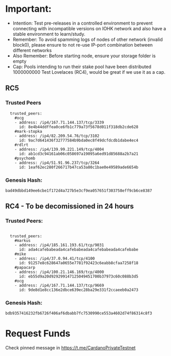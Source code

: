 # Important:
- Intention: Test pre-releases in a controlled environment to prevent connecting with incompatible versions on IOHK network and also have a stable environment to learn/study.
- Remember: To avoid spamming logs of nodes of other network (invalid block0), please ensure to not re-use IP-port combination between different networks
- Also Remember: Before starting node, ensure your storage folder is empty
- Cap: Pools intending to run their stake pool have been distributed 1000000000 Test Lovelaces (RC4), would be great if we use it as a cap.

## RC5

### Trusted Peers
```
  trusted_peers:
    #ocg
    - address: /ip4/167.71.144.137/tcp/3339
      id: 8e4b44ddffea0ce6fb1c779a73f5678d011f318db2cde628
    #mark-stopka
    - address: /ip4/82.209.54.76/tcp/3102
      id: 9ac7d641436f32777584b9bda0ec8f49dcfdcdb1dabe4ec4
    #rdlrt
    - address: /ip4/139.99.221.149/tcp/4004
      id: ab1cd3c94161ab06c058697a19095a6ed91d85688a2b7a21
    #psychomb
    - address: /ip4/51.91.96.237/tcp/3264
      id: 1eaf62ec280f266717b47ca53a80c1bae0e49589ade6654b
```

### Genesis Hash:
```
bad49dbbd149ee6cbe1f172d4a727b5e3cf9ea057651f303758eff9cb6ce8387
```


## RC4 - To be decomissioned in 24 hours

### Trusted Peers:

```

  trusted_peers:
    #markus
    - address: /ip4/185.161.193.61/tcp/9031
      id: ada4cafebabeada4cafebabeada4cafebabeada4cafebabe
    #mike
    - address: /ip4/37.0.94.41/tcp/4100
      id: 91257e8c628647a0655e7781f92423c6eabb8cfaa7258f18
    #papacarp
    - address: /ip4/100.21.146.169/tcp/4000
      id: eb55d9a20d929299147125049451700b37973c60c088b3d5
    #ocg
    - address: /ip4/167.71.144.137/tcp/9669
      id: 9de8d1e8cc136e2dbce639ec28ba29e331f2ccaeeb0a2473
```

### Genesis Hash:
```
bdb9357416232fb6726f406af6dbabb7fc7530990ce553a4602d74f86314c8f3
```

# Request Funds
Check pinned message in https://t.me/CardanoPrivateTestnet
